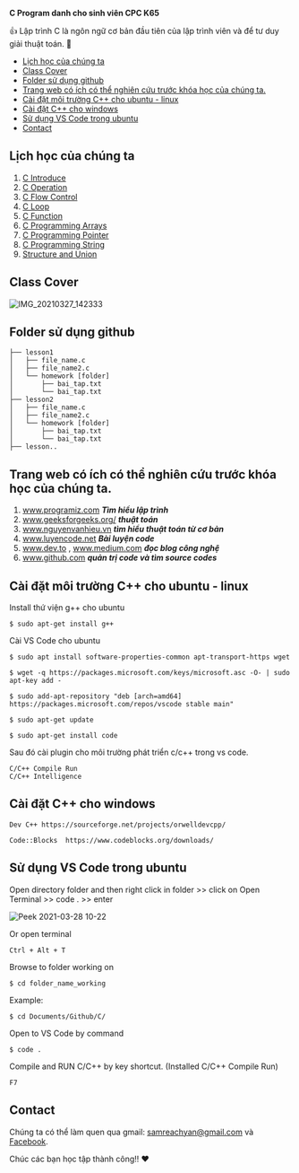 **C Program danh cho sinh viên CPC K65** 

👍 Lập trình C là ngôn ngữ cơ bản đầu tiên của lập trình viên và để tư duy giải thuật toán. 🤭

- [Lịch học của chúng ta](#lịch-học-của-chúng-ta)
- [Class Cover](#class-cover)
- [Folder sử dụng github](#folder-sử-dụng-github)
- [Trang web có ích có thể nghiên cứu trước khóa học của chúng ta.](#trang-web-có-ích-có-thể-nghiên-cứu-trước-khóa-học-của-chúng-ta)
- [Cài đặt môi trường C++ cho ubuntu - linux](#cài-đặt-môi-trường-c-cho-ubuntu---linux)
- [Cài đặt C++ cho windows](#cài-đặt-c-cho-windows)
- [Sử dụng VS Code trong ubuntu](#sử-dụng-vs-code-trong-ubuntu)
- [Contact](#contact)
## Lịch học của chúng ta 
1. [C Introduce](https://github.com/samreachyan/c-program-basic/blob/main/variable "C Introduce")
2. [C Operation](https://github.com/samreachyan/c-program-basic/blob/main/Operations "C Operation")
3. [C Flow Control](https://github.com/samreachyan/c-program-basic/blob/main/Condition "C Condition")
4. [C Loop](https://github.com/samreachyan/c-program-basic/blob/main/Loop)
5. [C Function](https://github.com/samreachyan/c-program-basic/blob/main/Function)
6. [C Programming Arrays](https://github.com/samreachyan/c-program-basic/blob/main/Array)
7. [C Programming Pointer](#c-programming-pointer)
8. [C Programming String](#c-programming-string)
9. [Structure and Union](#structure-and-union)

## Class Cover

![IMG_20210327_142333](https://user-images.githubusercontent.com/32268364/112719135-d979c780-8f29-11eb-90d1-1226063f5fa2.jpg)

## Folder sử dụng github
```
├── lesson1 
│   ├── file_name.c
│   ├── file_name2.c
│   └── homework [folder]
│       ├── bai_tap.txt
│       └── bai_tap.txt
├── lesson2
│   ├── file_name.c
│   ├── file_name2.c
│   └── homework [folder]
│       ├── bai_tap.txt
│       └── bai_tap.txt
├── lesson.. 
```

## Trang web có ích có thể nghiên cứu trước khóa học của chúng ta.
1. www.programiz.com <i><b>Tìm hiểu lập trình</b></i> 
2. www.geeksforgeeks.org/  <i><b>thuật toán</b></i> 
3. www.nguyenvanhieu.vn <i><b>tìm hiểu thuật toán từ cơ bản</b></i> 
4. www.luyencode.net  <i><b>Bài luyện code</b></i> 
5. www.dev.to , www.medium.com <i><b>đọc blog công nghệ</b></i> 
6. www.github.com <i><b>quản trị code và tìm source codes</b></i>

## Cài đặt môi trường C++ cho ubuntu - linux 
Install thứ viện g++ cho ubuntu 
```
$ sudo apt-get install g++
```
Cài VS Code cho ubuntu 
```
$ sudo apt install software-properties-common apt-transport-https wget
```
```
$ wget -q https://packages.microsoft.com/keys/microsoft.asc -O- | sudo apt-key add -
```
```
$ sudo add-apt-repository "deb [arch=amd64] https://packages.microsoft.com/repos/vscode stable main"
```
```
$ sudo apt-get update
```
```
$ sudo apt-get install code 
```
Sau đó cài plugin cho môi trường phát triển c/c++ trong vs code. 
```
C/C++ Compile Run 
C/C++ Intelligence 
```

## Cài đặt C++ cho windows 
```
Dev C++ https://sourceforge.net/projects/orwelldevcpp/
```
```
Code::Blocks  https://www.codeblocks.org/downloads/
```

## Sử dụng VS Code trong ubuntu 

Open directory folder and then right click in folder >> click on Open Terminal >> code . >> enter

![Peek 2021-03-28 10-22](https://user-images.githubusercontent.com/32268364/112741457-286a4000-8fb0-11eb-8c3d-04a1ce7fb6ef.gif)

Or open terminal
```
Ctrl + Alt + T
```
Browse to folder working on 
```
$ cd folder_name_working 
```
Example: 
```
$ cd Documents/Github/C/
```
Open to VS Code by command
```
$ code .
```

Compile and RUN C/C++ by key shortcut. (Installed C/C++ Compile Run)
```
F7
```

## Contact 
Chúng ta có thể làm quen qua gmail: samreachyan@gmail.com và [Facebook](https://fb.me/yan.samreach "Yan Samreach").

Chúc các bạn học tập thành công!! ❤️
